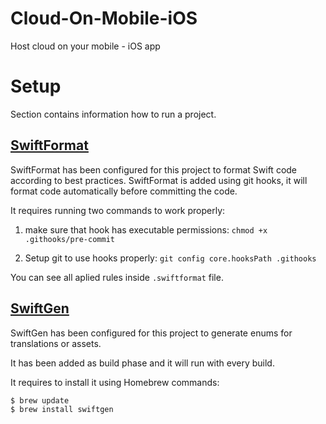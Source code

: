 # Cloud-On-Mobile-iOS
Host cloud on your mobile - iOS app

# Setup

Section contains information how to run a project.

## [SwiftFormat](https://github.com/nicklockwood/SwiftFormat)

SwiftFormat has been configured for this project to format Swift code according to best practices.
SwiftFormat is added using git hooks, it will format code automatically before committing the code.

It requires running two commands to work properly:

1. make sure that hook has executable permissions:
`chmod +x .githooks/pre-commit` 

2. Setup git to use hooks properly:
`git config core.hooksPath .githooks`

You can see all aplied rules inside `.swiftformat` file.

## [SwiftGen](https://github.com/SwiftGen/SwiftGen)

SwiftGen has been configured for this project to generate enums for translations or assets.

It has been added as build phase and it will run with every build.

It requires to install it using Homebrew commands:
```bash
$ brew update
$ brew install swiftgen
```
